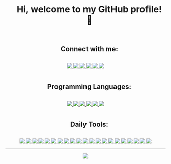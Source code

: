 <div align="center">
  <div id="user-content-toc">
    <ul>
      <summary><h1 style="display: inline-block;">Hi, welcome to my GitHub profile! 👋</h1></summary>
    </ul>
  </div>

  <div id="user-content-toc">
    <ul>
      <summary><h2 style="display: inline-block; list-style-type: none;">Connect with me:</h2></summary>
    </ul>
  </div>
  <a href="mailto:contact@quintenvw.com">
   <img src="https://img.shields.io/static/v1?logo=mailgun&label=&message=Email&color=444444&logoColor=AAA&style=flat-square">
  </a>
  <a href="https://discordapp.com/users/123468845749895170">
   <img src="https://img.shields.io/static/v1?logo=discord&label=&message=Discord&color=444444&logoColor=AAA&style=flat-square">
  </a>
  <a href="https://www.facebook.com/Quintenvw">
   <img src="https://img.shields.io/static/v1?logo=facebook&label=&message=Facebook&color=444444&logoColor=AAA&style=flat-square">
  </a>
  <a href="https://twitter.com/quintenvw_com">
   <img src="https://img.shields.io/static/v1?logo=twitter&label=&message=Twitter&color=444444&logoColor=AAA&style=flat-square">
  </a>
  <a href="https://github.com/Quintenvw">
   <img src="https://img.shields.io/static/v1?logo=github&label=&message=Github&color=444444&logoColor=AAA&style=flat-square">
  </a>
  <a href="https://www.linkedin.com/in/quintenvw">
   <img src="https://img.shields.io/static/v1?logo=linkedin&label=&message=Linkedin&color=444444&logoColor=AAA&style=flat-square">
  </a>

  <div id="user-content-toc">
    <ul>
      <summary><h2 style="display: inline-block; list-style-type: none;">Programming Languages:</h2></summary>
    </ul>
  </div>

  <a href="#">
    <img src="https://img.shields.io/static/v1?logo=python&label=&message=Python&color=444444&logoColor=AAA&style=flat-square">
    <img src="https://img.shields.io/static/v1?logo=javascript&label=&message=JavaScript&color=444444&logoColor=AAA&style=flat-square">
    <img src="https://img.shields.io/static/v1?logo=oracle&label=&message=Java&color=444444&logoColor=AAA&style=flat-square">
    <img src="https://img.shields.io/static/v1?logo=php&label=&message=PHP&color=444444&logoColor=AAA&style=flat-square">
    <img src="https://img.shields.io/static/v1?logo=html5&label=&message=HTML5&color=444444&logoColor=AAA&style=flat-square">
    <img src="https://img.shields.io/static/v1?logo=css3&label=&message=CSS3&color=444444&logoColor=AAA&style=flat-square">
  </a>

  <div id="user-content-toc">
    <ul>
      <summary><h2 style="display: inline-block; list-style-type: none;">Daily Tools:</h2></summary>
    </ul>
  </div>

  <a href="#">
    <img src="https://img.shields.io/static/v1?logo=windows11&label=&message=Windows&color=444444&logoColor=AAA&style=flat-square">
    <img src="https://img.shields.io/static/v1?logo=android&label=&message=Android&color=444444&logoColor=AAA&style=flat-square">
    <img src="https://img.shields.io/static/v1?logo=ubuntu&label=&message=Ubuntu&color=444444&logoColor=AAA&style=flat-square">
  </a>

  <a href="#">
    <img src="https://img.shields.io/static/v1?logo=visualstudiocode&label=&message=VS Code&color=444444&logoColor=AAA&style=flat-square">
    <img src="https://img.shields.io/static/v1?logo=intellijidea&label=&message=IntelliJ IDEA&color=444444&logoColor=AAA&style=flat-square">
    <img src="https://img.shields.io/static/v1?logo=nano&label=&message=Nano&color=444444&logoColor=AAA&style=flat-square">
    <img src="https://img.shields.io/static/v1?logo=notepadplusplus&label=&message=Notepad++&color=444444&logoColor=AAA&style=flat-square">
  </a>

  <a href="#">
    <img src="https://img.shields.io/static/v1?logo=amazonaws&label=&message=AWS&color=444444&logoColor=AAA&style=flat-square">
    <img src="https://img.shields.io/static/v1?logo=hetzner&label=&message=Hetzner&color=444444&logoColor=AAA&style=flat-square">
  </a>

  <a href="#">
    <img src="https://img.shields.io/static/v1?logo=firefoxbrowser&label=&message=Firefox&color=444444&logoColor=AAA&style=flat-square">
    <img src="https://img.shields.io/static/v1?logo=torbrowser&label=&message=Tor&color=444444&logoColor=AAA&style=flat-square">
  </a>

  <a href="#">
    <img src="https://img.shields.io/static/v1?logo=autohotkey&label=&message=AutoHotKey&color=444444&logoColor=AAA&style=flat-square">
    <img src="https://img.shields.io/static/v1?logo=tampermonkey&label=&message=Tampermonkey&color=444444&logoColor=AAA&style=flat-square">
    <img src="https://img.shields.io/static/v1?logo=zoho&label=&message=Zoho&color=444444&logoColor=AAA&style=flat-square">
    <img src="https://img.shields.io/static/v1?logo=discord&label=&message=Discord&color=444444&logoColor=AAA&style=flat-square">
    <img src="https://img.shields.io/static/v1?logo=mongodb&label=&message=MongoDB&color=444444&logoColor=AAA&style=flat-square">
    <img src="https://img.shields.io/static/v1?logo=postman&label=&message=Postman&color=444444&logoColor=AAA&style=flat-square">
    <img src="https://img.shields.io/static/v1?logo=crowdin&label=&message=Crowdin&color=444444&logoColor=AAA&style=flat-square">
    <img src="https://img.shields.io/static/v1?logo=paypal&label=&message=PayPal&color=444444&logoColor=AAA&style=flat-square">
    <img src="https://img.shields.io/static/v1?logo=cloudflare&label=&message=Cloudflare&color=444444&logoColor=AAA&style=flat-square">
   <img src="https://img.shields.io/static/v1?logo=stripe&label=&message=Stripe&color=444444&logoColor=AAA&style=flat-square">
  </a>

   <hr>
   <img src="https://github-readme-stats.vercel.app/api/top-langs/?username=quintenvw&hide=scss&theme=apprentice">

</div>
